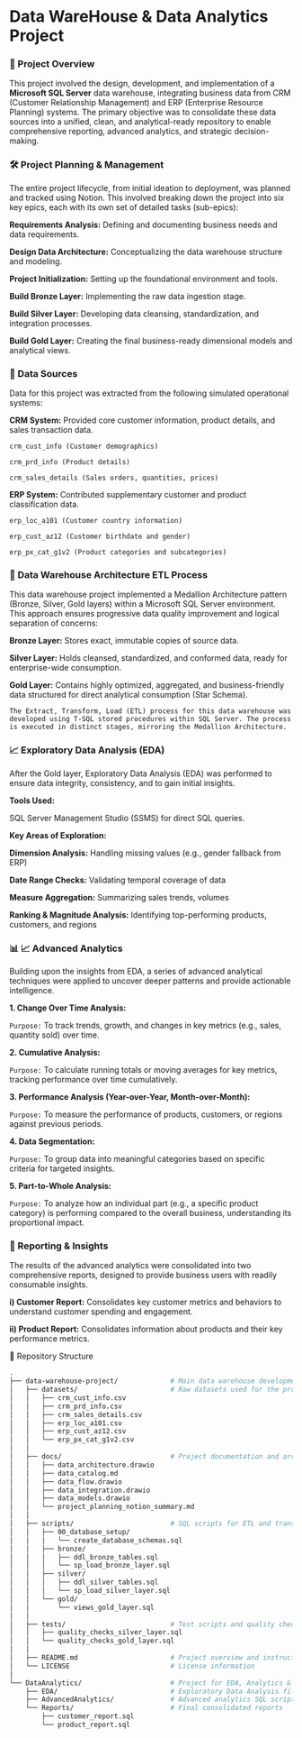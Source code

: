 
# Data WareHouse & Data Analytics Project

### 📌 Project Overview
This project involved the design, development, and implementation of a **Microsoft SQL Server** data warehouse, integrating business data from CRM (Customer Relationship Management) and ERP (Enterprise Resource Planning) systems. The primary objective was to consolidate these data sources into a unified, clean, and analytical-ready repository to enable comprehensive reporting, advanced analytics, and strategic decision-making.

### 🛠️ Project Planning & Management
The entire project lifecycle, from initial ideation to deployment, was planned and tracked using Notion. This involved breaking down the project into six key epics, each with its own set of detailed tasks (sub-epics):

**Requirements Analysis:** Defining and documenting business needs and data requirements.

**Design Data Architecture:** Conceptualizing the data warehouse structure and modeling.

**Project Initialization:** Setting up the foundational environment and tools.

**Build Bronze Layer:** Implementing the raw data ingestion stage.

**Build Silver Layer:** Developing data cleansing, standardization, and integration processes.

**Build Gold Layer:** Creating the final business-ready dimensional models and analytical views.

### 🔗 Data Sources
Data for this project was extracted from the following simulated operational systems:

**CRM System:** Provided core customer information, product details, and sales transaction data.

`crm_cust_info (Customer demographics)`

`crm_prd_info (Product details)`

`crm_sales_details (Sales orders, quantities, prices)`

**ERP System:** Contributed supplementary customer and product classification data.

`erp_loc_a101 (Customer country information)`

`erp_cust_az12 (Customer birthdate and gender)`

`erp_px_cat_g1v2 (Product categories and subcategories)`

### 🧱 Data Warehouse Architecture  ETL Process
This data warehouse project implemented a Medallion Architecture pattern (Bronze, Silver, Gold layers) within a Microsoft SQL Server environment. This approach ensures progressive data quality improvement and logical separation of concerns:

**Bronze Layer:** Stores exact, immutable copies of source data.

**Silver Layer:** Holds cleansed, standardized, and conformed data, ready for enterprise-wide consumption.

**Gold Layer:** Contains highly optimized, aggregated, and business-friendly data structured for direct analytical consumption (Star Schema).

`The Extract, Transform, Load (ETL) process for this data warehouse was developed using T-SQL stored procedures within SQL Server. The process is executed in distinct stages, mirroring the Medallion Architecture.`


### 📈 Exploratory Data Analysis (EDA)

After the Gold layer, Exploratory Data Analysis (EDA) was performed to ensure data integrity, consistency, and to gain initial insights.

**Tools Used:**

SQL Server Management Studio (SSMS) for direct SQL queries.

**Key Areas of Exploration:**

**Dimension Analysis:** Handling missing values (e.g., gender fallback from ERP)

**Date Range Checks:** Validating temporal coverage of data

**Measure Aggregation:** Summarizing sales trends, volumes

**Ranking & Magnitude Analysis:** Identifying top-performing products, customers, and regions

### 📊 📈 Advanced Analytics

Building upon the insights from EDA, a series of advanced analytical techniques were applied to uncover deeper patterns and provide actionable intelligence.

**1. Change Over Time Analysis:**

`Purpose:` To track trends, growth, and changes in key metrics (e.g., sales, quantity sold) over time.

**2. Cumulative Analysis:**

`Purpose:` To calculate running totals or moving averages for key metrics, tracking performance over time cumulatively.

**3. Performance Analysis (Year-over-Year, Month-over-Month):**

`Purpose:` To measure the performance of products, customers, or regions against previous periods.

**4. Data Segmentation:**

`Purpose:` To group data into meaningful categories based on specific criteria for targeted insights.

**5. Part-to-Whole Analysis:**

`Purpose:` To analyze how an individual part (e.g., a specific product category) is performing compared to the overall business, understanding its proportional impact.

### 📑 Reporting & Insights
The results of the advanced analytics were consolidated into two comprehensive reports, designed to provide business users with readily consumable insights.

**i) Customer Report:** Consolidates key customer metrics and behaviors to understand customer spending and engagement.

**ii) Product Report:** Consolidates information about products and their key performance metrics.

📂 Repository Structure

```bash
.
├── data-warehouse-project/             # Main data warehouse development project
│   ├── datasets/                       # Raw datasets used for the project (ERP and CRM data)
│   │   ├── crm_cust_info.csv
│   │   ├── crm_prd_info.csv
│   │   ├── crm_sales_details.csv
│   │   ├── erp_loc_a101.csv
│   │   ├── erp_cust_az12.csv
│   │   └── erp_px_cat_g1v2.csv
│   │
│   ├── docs/                           # Project documentation and architecture details
│   │   ├── data_architecture.drawio
│   │   ├── data_catalog.md
│   │   ├── data_flow.drawio
│   │   ├── data_integration.drawio
│   │   ├── data_models.drawio
│   │   └── project_planning_notion_summary.md
│   │
│   ├── scripts/                        # SQL scripts for ETL and transformations
│   │   ├── 00_database_setup/
│   │   │   └── create_database_schemas.sql
│   │   ├── bronze/
│   │   │   ├── ddl_bronze_tables.sql
│   │   │   └── sp_load_bronze_layer.sql
│   │   ├── silver/
│   │   │   ├── ddl_silver_tables.sql
│   │   │   └── sp_load_silver_layer.sql
│   │   └── gold/
│   │       └── views_gold_layer.sql
│   │
│   ├── tests/                          # Test scripts and quality checks
│   │   ├── quality_checks_silver_layer.sql
│   │   └── quality_checks_gold_layer.sql
│   │
│   ├── README.md                       # Project overview and instructions
│   └── LICENSE                         # License information
│
└── DataAnalytics/                      # Project for EDA, Analytics & Reporting
    ├── EDA/                            # Exploratory Data Analysis files
    ├── AdvancedAnalytics/              # Advanced analytics SQL scripts
    └── Reports/                        # Final consolidated reports
        ├── customer_report.sql
        └── product_report.sql
